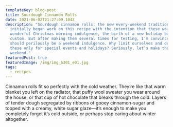 ```yaml
---
templateKey: blog-post
title: Sourdough Cinnamon Rolls
date: 2021-06-02T21:27:09.104Z
description: "Sourdough cinnamon rolls: the new every-weekend tradition? I
  initially began work on this recipe with the intention that these would be a
  wonderful Christmas morning indulgence, the birth of a new holiday baking
  custom. But after making them several times for testing, I’m convinced they
  should perilously be a weekend indulgence. Why limit ourselves and declare
  these only for special events and holidays? Seriously, let’s make them every
  weekend."
featuredPost: true
featuredImage: /img/img_6301_e01.jpg
tags:
  - recipes
---
```

Cinnamon rolls fit so perfectly with the cold weather. They’re like that warm blanket you left on the radiator, that puffy wool sweater you wear around the house, or that cup of hot chocolate that breaks through the cold. Layers of tender dough segregated by ribbons of gooey cinnamon-sugar and topped with a creamy, white sugar glaze—it’s enough to make you completely forget it’s cold outside, or perhaps stop caring about winter altogether.